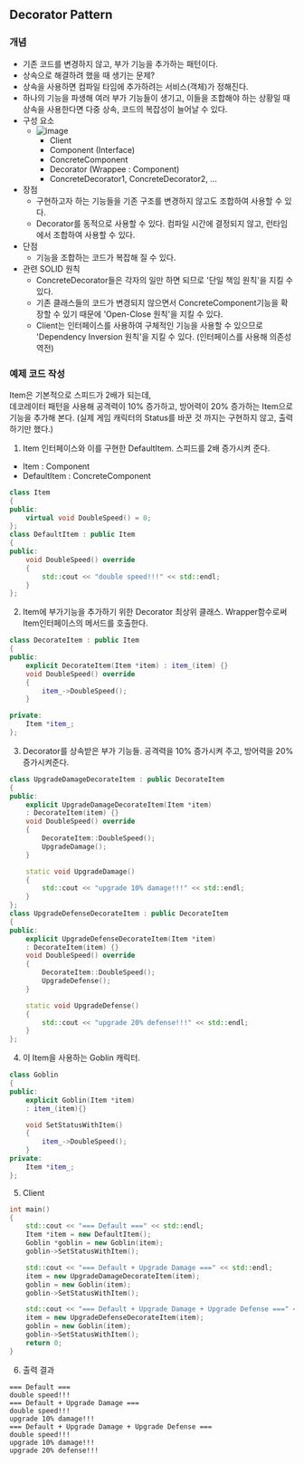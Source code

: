 ## Decorator Pattern

### 개념

* 기존 코드를 변경하지 않고, 부가 기능을 추가하는 패턴이다.
* 상속으로 해결하려 했을 때 생기는 문제?
* 상속을 사용하면 컴파일 타임에 추가하려는 서비스(객체)가 정해진다.
* 하나의 기능을 파생해 여러 부가 기능들이 생기고, 이들을 조합해야 하는 상황일 때 상속을 사용한다면 다중 상속, 코드의 복잡성이 늘어날 수 있다.
* 구성 요소
  * ![image](https://user-images.githubusercontent.com/5865308/193433377-d6436a18-3710-4750-b4a8-812fd990b8fd.png)
      * Client
    * Component (Interface)
    * ConcreteComponent
    * Decorator (Wrappee : Component)
    * ConcreteDecorator1, ConcreteDecorator2, ...
* 장점
    * 구현하고자 하는 기능들을 기존 구조를 변경하지 않고도 조합하여 사용할 수 있다.
    * Decorator를 동적으로 사용할 수 있다. 컴파일 시간에 결정되지 않고, 런타임에서 조합하여 사용할 수 있다.
* 단점
    * 기능을 조합하는 코드가 복잡해 질 수 있다.
* 관련 SOLID 원칙
    * ConcreteDecorator들은 각자의 일만 하면 되므로 '단일 책임 원칙'을 지킬 수 있다.
    * 기존 클래스들의 코드가 변경되지 않으면서 ConcreteComponent기능을 확장할 수 있기 때문에 'Open-Close 원칙'을 지킬 수 있다.
    * Client는 인터페이스를 사용하여 구체적인 기능을 사용할 수 있으므로 'Dependency Inversion 원칙'을 지킬 수 있다. (인터페이스를 사용해 의존성 역전)

### 예제 코드 작성

Item은 기본적으로 스피드가 2배가 되는데,    
데코레이터 패턴을 사용해 공격력이 10% 증가하고, 방어력이 20% 증가하는 Item으로 기능을 추가해 본다. (실제 게임 캐릭터의 Status를 바꾼 것 까지는 구현하지 않고, 출력하기만 했다.)

1. Item 인터페이스와 이를 구현한 DefaultItem. 스피드를 2배 증가시켜 준다.   
* Item : Component
* DefaultItem : ConcreteComponent

```c++
class Item
{
public:
    virtual void DoubleSpeed() = 0;
};
class DefaultItem : public Item
{
public:
    void DoubleSpeed() override
    {
        std::cout << "double speed!!!" << std::endl;
    }
};
```

2. Item에 부가기능을 추가하기 위한 Decorator 최상위 클래스. Wrapper함수로써 Item인터페이스의 메서드를 호출한다.

```c++
class DecorateItem : public Item
{
public:
    explicit DecorateItem(Item *item) : item_(item) {}
    void DoubleSpeed() override
    {
        item_->DoubleSpeed();
    }

private:
    Item *item_;
};
```

3. Decorator를 상속받은 부가 기능들. 공격력을 10% 증가시켜 주고, 방어력을 20%증가시켜준다.

```c++
class UpgradeDamageDecorateItem : public DecorateItem
{
public:
    explicit UpgradeDamageDecorateItem(Item *item)
    : DecorateItem(item) {}
    void DoubleSpeed() override
    {
        DecorateItem::DoubleSpeed();
        UpgradeDamage();
    }

    static void UpgradeDamage()
    {
        std::cout << "upgrade 10% damage!!!" << std::endl;
    }
};
class UpgradeDefenseDecorateItem : public DecorateItem
{
public:
    explicit UpgradeDefenseDecorateItem(Item *item)
    : DecorateItem(item) {}
    void DoubleSpeed() override
    {
        DecorateItem::DoubleSpeed();
        UpgradeDefense();
    }

    static void UpgradeDefense()
    {
        std::cout << "upgrade 20% defense!!!" << std::endl;
    }
};
```

4. 이 Item을 사용하는 Goblin 캐릭터.

```c++
class Goblin
{
public:
    explicit Goblin(Item *item)
    : item_(item){}

    void SetStatusWithItem()
    {
        item_->DoubleSpeed();
    }
private:
    Item *item_;
};
```

5. Client

```c++
int main()
{
    std::cout << "=== Default ===" << std::endl;
    Item *item = new DefaultItem();
    Goblin *goblin = new Goblin(item);
    goblin->SetStatusWithItem();

    std::cout << "=== Default + Upgrade Damage ===" << std::endl;
    item = new UpgradeDamageDecorateItem(item);
    goblin = new Goblin(item);
    goblin->SetStatusWithItem();

    std::cout << "=== Default + Upgrade Damage + Upgrade Defense ===" << std::endl;
    item = new UpgradeDefenseDecorateItem(item);
    goblin = new Goblin(item);
    goblin->SetStatusWithItem();
    return 0;
}
```

6. 출력 결과

```text
=== Default ===
double speed!!!
=== Default + Upgrade Damage ===
double speed!!!
upgrade 10% damage!!!
=== Default + Upgrade Damage + Upgrade Defense ===
double speed!!!
upgrade 10% damage!!!
upgrade 20% defense!!!

```
